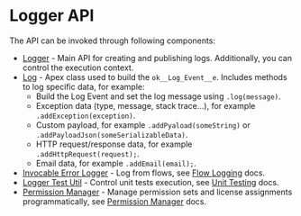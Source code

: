 # Logger API

The API can be invoked through following components:

-   [Logger](../../reference/Logger.md) - Main API for creating and publishing
    logs. Additionally, you can control the execution context.
-   [Log](../../reference/Log.md) - Apex class used to build the
    `ok__Log_Event__e`. Includes methods to log specific data, for example:
    -   Build the Log Event and set the log message using `.log(message)`.
    -   Exception data (type, message, stack trace...), for example
        `.addException(exception)`.
    -   Custom payload, for example `.addPyaload(someString)` or
        `.addPayloadJson(someSerializableData)`.
    -   HTTP request/response data, for example `.addHttpRequest(request);`.
    -   Email data, for example `.addEmail(email);`.
-   [Invocable Error Logger](../../reference/InvocableErrorLogger.md) - Log from
    flows, see [Flow Logging](flow-logging.md) docs.
-   [Logger Test Util](../../reference/LoggerTestUtil.md) - Control unit tests
    execution, see [Unit Testing](unit-testing.md) docs.
-   [Permission Manager](../../reference/PermissionManager.md) - Manage
    permission sets and license assignments programmatically, see
    [Permission Manager](permission-manager.md) docs.
